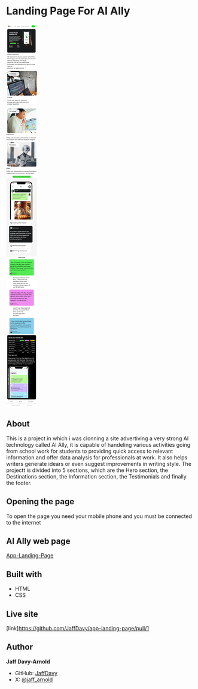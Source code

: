 # Landing Page For AI Ally
![mobile-view-of-the-app](./assets/images/screencapture-file-C-Users-WoRk-PC-Desktop-kyrois-projects-app-landing-page-index-html-2023-11-09-15_55_52.png)
## About
This is a project in which i was clonning a site advertiving a very strong AI technology called AI Ally, it is capable of handeling various activities going from school work for students to providing quick access to relevant information and offer data analysis for professionals at work. It also helps writers generate idears or even suggest improvements in writing style. The projectt is divided into 5 sections, which are the Hero section, the Destinations section, the Information section, the Testimonials and finally the footer.
## Opening the page
To open the page you need your mobile phone and you must be connected to the internet
## AI Ally web page
[App-Landing-Page](https://dribbble.com/shots/22834663-App-Landing-Page)
## Built with
- HTML
- CSS
## Live site
[link]https://github.com/JaffDavy/app-landing-page/pull/1
## Author
**Jaff Davy-Arnold**
- GitHub: [JaffDavy](https://github.com)
- X: [@jaff_arnold](https://twitter.com/jaff_arnold)